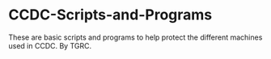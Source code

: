 # CCDC-Scripts-and-Programs
These are basic scripts and programs to help protect the different machines used in CCDC. By TGRC.
